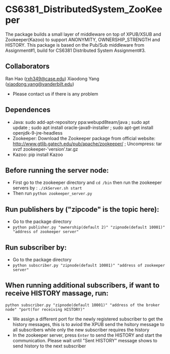 # CS6381_DistributedSystem_ZooKeeper
The package builds a small layer of middleware on top of XPUB/XSUB and Zookeeper(Kazoo) to support ANONYMITY, OWNERSHIP_STRENGTH and HISTORY. This package is based on the Pub/Sub middleware from Assignment#1, build for CS6381 Distributed System Assignment#3.

## Collaborators

Ran Hao (rxh349@case.edu) Xiaodong Yang (xiaodong.yang@vanderbilt.edu)

- Please contact us if there is any problem
## Dependences
- Java: sudo add-apt-repository ppa:webupd8team/java ; sudo apt update ; sudo apt install oracle-java9-installer ;  sudo apt-get install openjdk-9-jre-headless
- Zookeeper: Download the Zookeeper package from official website: http://www.gtlib.gatech.edu/pub/apache/zookeeper/ ; Uncompress: tar xvzf zookeeper-'version'.tar.gz
- Kazoo: pip install Kazoo

## Before running the server node:
- First go to the zookeeper directory and `cd /bin` then run the zookeeper servers by : `./zkServer.sh start`
- Then run `python zookeeper_server.py`

## Run publishers by ("zipcode" is the topic here):
- Go to the package directory
- `python publisher.py "ownership(default 2)" "zipnode(default 10001)" "address of zookeeper server"`

## Run subscriber by:
- Go to the package directory
- `python subscriber.py "zipnode(default 10001)" "address of zookeeper server"`

## When running additional subscribers, if want to receive HISTORY massage, run:
`python subscriber.py "zipnode(default 10001)" "address of the broker node" "port(for receiving HISTORY)"`
- We assign a different port for the newly registered subscriber to get the history messages, this is to aviod the XPUB send the hsitory message to all subscribers while only the new subscriber requires the history
- In the zookeeper server, press `Enter` to send the HISTORY and start the communication. Please wait until "Sent HISTORY" message shows to send history to the next subscriber
